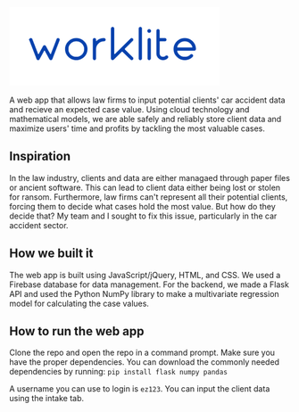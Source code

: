 ![](static/img/logo.PNG)

A web app that allows law firms to input potential clients' car accident data and recieve an expected case value. Using cloud technology and mathematical models, we are able safely and reliably store client data and maximize users' time and profits by tackling the most valuable cases.

## Inspiration
In the law industry, clients and data are either managaed through paper files or ancient software. This can lead to client data either being lost or stolen for ransom. Furthermore, law firms can't represent all their potential clients, forcing them to decide what cases hold the most value. But how do they decide that? My team and I sought to fix this issue, particularly in the car accident sector.

## How we built it
The web app is built using JavaScript/jQuery, HTML, and CSS. We used a Firebase database for data management. For the backend, we made a Flask API and used the Python NumPy library to make a multivariate regression model for calculating the case values.

## How to run the web app
Clone the repo and open the repo in a command prompt. Make sure you have the proper dependencies. You can download the commonly needed dependencies by running:
`pip install flask numpy pandas`

A username you can use to login is `ez123`. You can input the client data using the intake tab.

